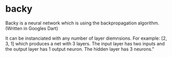 backy
=====

Backy is a neural network which is using the backpropagation algorithm. (Written in Googles Dart)

It can be instanciated with any number of layer diemnsions. For example: [2, 3, 1]
which produces a net with 3 layers. The input layer has two inputs and the
output layer has 1 output neuron. The hidden layer has 3 neurons."
